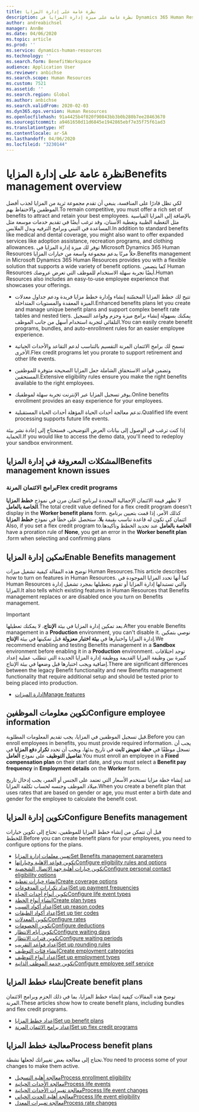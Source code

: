 ```yaml
---
title: نظرة عامة على إدارة المزايا
description: نظرة عامة على ميزة إدارة المزايا في Dynamics 365 Human Resources. يمكنك تزويد موظفيك بخيارات المزايا الممتدة مع تجربة سهلة الاستخدام عبر الإنترنت.
author: andreabichsel
manager: AnnBe
ms.date: 04/06/2020
ms.topic: article
ms.prod: ''
ms.service: dynamics-human-resources
ms.technology: ''
ms.search.form: BenefitWorkspace
audience: Application User
ms.reviewer: anbichse
ms.search.scope: Human Resources
ms.custom: 7521
ms.assetid: ''
ms.search.region: Global
ms.author: anbichse
ms.search.validFrom: 2020-02-03
ms.dyn365.ops.version: Human Resources
ms.openlocfilehash: 91a4425b4f020f90843bb3b0b280b7ee28463670
ms.sourcegitcommit: a9461650d11d6845e1942865ebf7e35f75f61ad3
ms.translationtype: HT
ms.contentlocale: ar-SA
ms.lasthandoff: 04/06/2020
ms.locfileid: "3230144"
---
```

# <a name="benefits-management-overview"></a><span data-ttu-id="93917-104">نظرة عامة على إدارة المزايا</span><span class="sxs-lookup"><span data-stu-id="93917-104">Benefits management overview</span></span>

<span data-ttu-id="93917-105">لكي تظل قادرًا على المنافسة، ينبغي أن تقدم مجموعة ثرية من المزايا لجذب أفضل الموظفين والاحتفاظ بهم.</span><span class="sxs-lookup"><span data-stu-id="93917-105">To remain competitive, you must offer a rich set of benefits to attract and retain your best employees.</span></span> <span data-ttu-id="93917-106">بالإضافة إلى المزايا القياسية مثل التغطية الطبية وتغطية الأسنان، وقد ترغب أيضًا في تقديم خدمات موسعة مثل المساعدة في التبني وبرامج الترفيه وبدل الملابس.</span><span class="sxs-lookup"><span data-stu-id="93917-106">In addition to standard benefits like medical and dental coverage, you might also want to offer expanded services like adoption assistance, recreation programs, and clothing allowances.</span></span> <span data-ttu-id="93917-107">توفر لك ميزة إدارة المزايا في Microsoft Dynamics 365 Human Resources حلاً مرنًا يدعم مجموعة واسعة من خيارات المزايا.</span><span class="sxs-lookup"><span data-stu-id="93917-107">Benefits management in Microsoft Dynamics 365 Human Resources provides you with a flexible solution that supports a wide variety of benefit options.</span></span> <span data-ttu-id="93917-108">كما يتضمن Human Resources أيضًا تجربة سهلة الاستخدام للموظف التي تعرض عروضك.</span><span class="sxs-lookup"><span data-stu-id="93917-108">Human Resources also includes an easy-to-use employee experience that showcases your offerings.</span></span>

- <span data-ttu-id="93917-109">تتيح لك خطط المزايا المحسّنة إنشاء وإدارة خطط مزايا فريدة ودعم جداول معدلات الميزة المعقدة والمستويات المتداخلة.</span><span class="sxs-lookup"><span data-stu-id="93917-109">Enhanced benefits plans let you create and manage unique benefit plans and support complex benefit rate tables and nested tiers.</span></span> <span data-ttu-id="93917-110">يمكنك بسهولة إنشاء برامج ميزة وحزم وقواعد التسجيل التلقائي لتجربة استخدام أسهل من جانب الموظف.</span><span class="sxs-lookup"><span data-stu-id="93917-110">You can easily create benefit programs, bundles, and auto-enrollment rules for an easier employee experience.</span></span>

- <span data-ttu-id="93917-111">تسمح لك برامج الائتمان المرنة التقسيم بالتناسب لدعم التقاعد والأحداث الحياتية الأخرى.</span><span class="sxs-lookup"><span data-stu-id="93917-111">Flex credit programs let you prorate to support retirement and other life events.</span></span>

- <span data-ttu-id="93917-112">وتضمن قواعد الاستحقاق الشاملة جعل المزايا الصحيحة متوفرة للموظفين المستحقين.</span><span class="sxs-lookup"><span data-stu-id="93917-112">Extensive eligibility rules ensure you make the right benefits available to the right employees.</span></span>

- <span data-ttu-id="93917-113">يوفر تسجيل المزايا عبر الإنترنت تجربة سهلة لموظفيك.</span><span class="sxs-lookup"><span data-stu-id="93917-113">Online benefits enrollment provides an easy experience for your employees.</span></span>

- <span data-ttu-id="93917-114">تدعم معالجة أحداث الحياة المؤهلة أحداث الحياة المستقبلية.</span><span class="sxs-lookup"><span data-stu-id="93917-114">Qualified life event processing supports future life events.</span></span>

<span data-ttu-id="93917-115">إذا كنت ترغب في الوصول إلى بيانات العرض التوضيحي‬، فستحتاج إلى إعادة نشر بيئة الحماية.</span><span class="sxs-lookup"><span data-stu-id="93917-115">If you would like to access the demo data, you'll need to redeploy your sandbox environment.</span></span>

## <a name="benefits-management-known-issues"></a><span data-ttu-id="93917-116">المشكلات المعروفة في إدارة المزايا</span><span class="sxs-lookup"><span data-stu-id="93917-116">Benefits management known issues</span></span>

### <a name="flex-credit-programs"></a><span data-ttu-id="93917-117">برامج الائتمان المرنة</span><span class="sxs-lookup"><span data-stu-id="93917-117">Flex credit programs</span></span>

<span data-ttu-id="93917-118">لا تظهر قيمة الائتمان الإجمالية المحددة لبرنامج ائتمان مرن‬ في نموذج **خطط المزايا الخاصة بالعامل**.</span><span class="sxs-lookup"><span data-stu-id="93917-118">The total credit value defined for a flex credit program doesn't display in the **Worker benefit plans** form.</span></span> <span data-ttu-id="93917-119">كذلك الأمر، إذا قمت بتعيين برنامج ائتمان كي تكون له قاعدة تناسب بقيمة **بلا**، ستحصل على خطأ في نموذج **خطط المزايا الخاصة بالعامل‬‏‫** عند تحديد الخطط وتأكيدها.</span><span class="sxs-lookup"><span data-stu-id="93917-119">Also, if you set a flex credit program to have a proration rule of **None**, you get an error in the **Worker benefit plan** form when selecting and confirming plans.</span></span>

## <a name="enable-benefits-management"></a><span data-ttu-id="93917-120">تمكين إدارة المزايا</span><span class="sxs-lookup"><span data-stu-id="93917-120">Enable Benefits management</span></span>

<span data-ttu-id="93917-121">توضح هذه المقالة كيفية تشغيل ميزات Human Resources.</span><span class="sxs-lookup"><span data-stu-id="93917-121">This article describes how to turn on features in Human Resources.</span></span> <span data-ttu-id="93917-122">كما أنها تحدد المزايا الموجودة في Human Resources والتي تستبدلها إدارة المزايا أو تقوم بتعطيلها بمجرد تشغيل إدارة المزايا.</span><span class="sxs-lookup"><span data-stu-id="93917-122">It also tells which existing features in Human Resources that Benefits management replaces or are disabled once you turn on Benefits management.</span></span>

> [!IMPORTANT]
> <span data-ttu-id="93917-123">بعد تمكين إدارة المزايا في بيئة **الإنتاج**، لا يمكنك تعطيلها.</span><span class="sxs-lookup"><span data-stu-id="93917-123">After you enable Benefits management in a **Production** environment, you can't disable it.</span></span> <span data-ttu-id="93917-124">نوصي بتمكين إدارة المزايا واختبارها في **بيئة اختبار معزولة** قبل تمكينها في بيئة **الإنتاج**.</span><span class="sxs-lookup"><span data-stu-id="93917-124">We recommend enabling and testing Benefits management in a **Sandbox** environment before enabling it in a **Production** environment.</span></span> <span data-ttu-id="93917-125">توجد اختلافات كبيرة بين وظيفة المزايا القديمة ووظيفة إدارة المزايا الجديدة التي تتطلب عملية إعداد إضافية ويجب اختبارها قبل وضعها في بيئة الإنتاج.</span><span class="sxs-lookup"><span data-stu-id="93917-125">There are significant differences between the legacy Benefit functionality and new Benefits management functionality that require additional setup and should be tested prior to being placed into production.</span></span>

- [<span data-ttu-id="93917-126">إدارة الميزات</span><span class="sxs-lookup"><span data-stu-id="93917-126">Manage features</span></span>](hr-admin-manage-features.md)

## <a name="configure-employee-information"></a><span data-ttu-id="93917-127">تكوين معلومات الموظفين</span><span class="sxs-lookup"><span data-stu-id="93917-127">Configure employee information</span></span>

<span data-ttu-id="93917-128">قبل تسجيل الموظفين في المزايا، يجب تقديم المعلومات المطلوبة.</span><span class="sxs-lookup"><span data-stu-id="93917-128">Before you can enroll employees in benefits, you must provide required information.</span></span> <span data-ttu-id="93917-129">يجب أن تسجل موظفًا في **خطة تعويض ثابت** في تاريخ بدئها، ويجب أن تحدد **تكرار دفع المزايا** في **تفاصيل التوظيف** على نموذج **العامل**.</span><span class="sxs-lookup"><span data-stu-id="93917-129">You must enroll an employee in a **Fixed compensation plan** on their start date, and you must select a **Benefit pay frequency** in **Employment details** on the **Worker** form.</span></span>

<span data-ttu-id="93917-130">عند إنشاء خطة مزايا تستخدم الأسعار التي تعتمد على الجنس أو العمر، يجب إدخال تاريخ ميلاد الموظف وجنسه لحساب تكلفة المزايا.</span><span class="sxs-lookup"><span data-stu-id="93917-130">When you create a benefit plan that uses rates that are based on gender or age, you must enter a birth date and gender for the employee to calculate the benefit cost.</span></span>

## <a name="configure-benefits-management"></a><span data-ttu-id="93917-131">تكوين إدارة المزايا</span><span class="sxs-lookup"><span data-stu-id="93917-131">Configure Benefits management</span></span>

<span data-ttu-id="93917-132">قبل أن تتمكن من إنشاء خطط المزايا للموظفين، تحتاج إلى تكوين خيارات للخطط.</span><span class="sxs-lookup"><span data-stu-id="93917-132">Before you can create benefit plans for your employees, you need to configure options for the plans.</span></span>

- [<span data-ttu-id="93917-133">تعيين معلمات إدارة المزايا</span><span class="sxs-lookup"><span data-stu-id="93917-133">Set Benefits management parameters</span></span>](hr-benefits-setup-parameters.md)
- [<span data-ttu-id="93917-134">تكوين قواعد الاهلية وخياراتها</span><span class="sxs-lookup"><span data-stu-id="93917-134">Configure eligibility rules and options</span></span>](hr-benefits-setup-eligibility-rules.md)
- [<span data-ttu-id="93917-135">تكوين خيارات أهلية جهة الاتصال الشخصية</span><span class="sxs-lookup"><span data-stu-id="93917-135">Configure personal contact eligibility options</span></span>](hr-benefits-setup-contact-eligibility-options.md)
- [<span data-ttu-id="93917-136">إنشاء خيارات تغطية</span><span class="sxs-lookup"><span data-stu-id="93917-136">Create coverage options</span></span>](hr-benefits-setup-coverage-options.md)
- [<span data-ttu-id="93917-137">إعداد تكرارات المدفوعات</span><span class="sxs-lookup"><span data-stu-id="93917-137">Set up payment frequencies</span></span>](hr-benefits-setup-payment-frequencies.md)
- [<span data-ttu-id="93917-138">تكوين أنواع أحداث الحياة</span><span class="sxs-lookup"><span data-stu-id="93917-138">Configure life event types</span></span>](hr-benefits-setup-life-event-types.md)
- [<span data-ttu-id="93917-139">إنشاء أنواع الخطة</span><span class="sxs-lookup"><span data-stu-id="93917-139">Create plan types</span></span>](hr-benefits-setup-plan-types.md)
- [<span data-ttu-id="93917-140">إعداد أكواد السبب</span><span class="sxs-lookup"><span data-stu-id="93917-140">Set up reason codes</span></span>](hr-benefits-setup-reason-codes.md)
- [<span data-ttu-id="93917-141">إعداد أكواد الطبقات</span><span class="sxs-lookup"><span data-stu-id="93917-141">Set up tier codes</span></span>](hr-benefits-setup-tier-codes.md)
- [<span data-ttu-id="93917-142">تكوين المعدلات</span><span class="sxs-lookup"><span data-stu-id="93917-142">Configure rates</span></span>](hr-benefits-setup-rates.md)
- [<span data-ttu-id="93917-143">تكوين الخصومات</span><span class="sxs-lookup"><span data-stu-id="93917-143">Configure deductions</span></span>](hr-benefits-setup-deductions.md)
- [<span data-ttu-id="93917-144">تكوين أيام الانتظار</span><span class="sxs-lookup"><span data-stu-id="93917-144">Configure waiting days</span></span>](hr-benefits-setup-waiting-days.md)
- [<span data-ttu-id="93917-145">تكوين فترات الانتظار</span><span class="sxs-lookup"><span data-stu-id="93917-145">Configure waiting periods</span></span>](hr-benefits-setup-waiting-periods.md)
- [<span data-ttu-id="93917-146">إعداد قواعد التقريب</span><span class="sxs-lookup"><span data-stu-id="93917-146">Set up rounding rules</span></span>](hr-benefits-setup-rounding-rules.md)
- [<span data-ttu-id="93917-147">إنشاء فئات التوظيف</span><span class="sxs-lookup"><span data-stu-id="93917-147">Create employment categories</span></span>](hr-benefits-setup-employment-categories.md)
- [<span data-ttu-id="93917-148">إعداد أنواع التوظيف</span><span class="sxs-lookup"><span data-stu-id="93917-148">Set up employment types</span></span>](hr-benefits-setup-employment-types.md)
- [<span data-ttu-id="93917-149">تكوين خدمة الموظف الذاتية</span><span class="sxs-lookup"><span data-stu-id="93917-149">Configure employee self service</span></span>](hr-benefits-setup-employee-self-service.md)

## <a name="create-benefit-plans"></a><span data-ttu-id="93917-150">إنشاء خطط المزايا</span><span class="sxs-lookup"><span data-stu-id="93917-150">Create benefit plans</span></span>

<span data-ttu-id="93917-151">توضح هذه المقالات كيفية إنشاء خطط المزايا، بما في ذلك الحزم وبرامج الائتمان المرنة.</span><span class="sxs-lookup"><span data-stu-id="93917-151">These articles show how to create benefit plans, including bundles and flex credit programs.</span></span>

- [<span data-ttu-id="93917-152">إعداد خطط المزايا</span><span class="sxs-lookup"><span data-stu-id="93917-152">Set up benefit plans</span></span>](hr-benefits-plans-setup.md)
- [<span data-ttu-id="93917-153">إعداد برامج الائتمان المرنة</span><span class="sxs-lookup"><span data-stu-id="93917-153">Set up flex credit programs</span></span>](hr-benefits-plans-flex-credit-programs.md)

## <a name="process-benefit-plans"></a><span data-ttu-id="93917-154">معالجة خطط المزايا</span><span class="sxs-lookup"><span data-stu-id="93917-154">Process benefit plans</span></span>

<span data-ttu-id="93917-155">تحتاج إلى معالجة بعض تغييراتك لجعلها نشطة.</span><span class="sxs-lookup"><span data-stu-id="93917-155">You need to process some of your changes to make them active.</span></span>

- [<span data-ttu-id="93917-156">معالجة أهلية التسجيل‬</span><span class="sxs-lookup"><span data-stu-id="93917-156">Process enrollment eligibility</span></span>](hr-benefits-process-enrollment-eligibility.md)
- [<span data-ttu-id="93917-157">معالجة الأحداث الحياتية</span><span class="sxs-lookup"><span data-stu-id="93917-157">Process life events</span></span>](hr-benefits-process-life-events.md)
- [<span data-ttu-id="93917-158">معالجة تغييرات الأحداث الحياتية</span><span class="sxs-lookup"><span data-stu-id="93917-158">Process life event changes</span></span>](hr-benefits-process-life-event-changes.md)
- [<span data-ttu-id="93917-159">‏‫معالجة أهلية الحدث الحياتي‬</span><span class="sxs-lookup"><span data-stu-id="93917-159">Process life event eligibility</span></span>](hr-benefits-process-life-event-eligibility.md)
- [<span data-ttu-id="93917-160">معالجة تغييرات المعدل</span><span class="sxs-lookup"><span data-stu-id="93917-160">Process rate changes</span></span>](hr-benefits-process-rate-changes.md)

